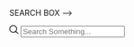 SEARCH BOX -->

<div class="pl-15">
  <div
    class="flex px-4 py-3 rounded-md border-2 border-black overflow-hidden max-w-md"
  >
    <svg
      xmlns="http://www.w3.org/2000/svg"
      viewBox="0 0 192.904 192.904"
      width="16px"
      class="fill-gray-600 mr-3 rotate-90"
    >
      <path
        d="m190.707 180.101-47.078-47.077c11.702-14.072 18.752-32.142 18.752-51.831C162.381 36.423 125.959 0 81.191 0 36.422 0 0 36.423 0 81.193c0 44.767 36.422 81.187 81.191 81.187 19.688 0 37.759-7.049 51.831-18.751l47.079 47.078a7.474 7.474 0 0 0 5.303 2.197 7.498 7.498 0 0 0 5.303-12.803zM15 81.193C15 44.694 44.693 15 81.191 15c36.497 0 66.189 29.694 66.189 66.193 0 36.496-29.692 66.187-66.189 66.187C44.693 147.38 15 117.689 15 81.193z"
      ></path>
    </svg>
    <input
      type="email"
      placeholder="Search Something..."
      class="w-full outline-none bg-transparent text-gray-600 text-sm"
    />
  </div>
</div>
<!-- SEARCH BOX  END
